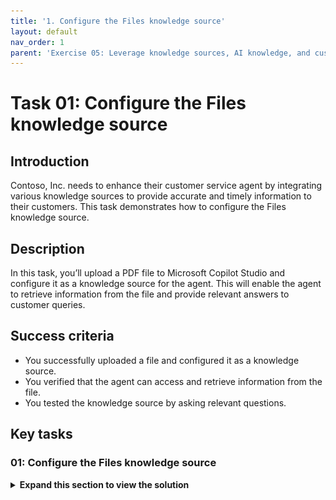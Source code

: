 ```yaml
---
title: '1. Configure the Files knowledge source'
layout: default
nav_order: 1
parent: 'Exercise 05: Leverage knowledge sources, AI knowledge, and custom instructions'
---
```


# Task 01: Configure the Files knowledge source

## Introduction

Contoso, Inc. needs to enhance their customer service agent by integrating various knowledge sources to provide accurate and timely information to their customers. This task demonstrates how to configure the Files knowledge source.

## Description

In this task, you’ll upload a PDF file to Microsoft Copilot Studio and configure it as a knowledge source for the agent. This will enable the agent to retrieve information from the file and provide relevant answers to customer queries.

## Success criteria

-   You successfully uploaded a file and configured it as a knowledge source.
-   You verified that the agent can access and retrieve information from the file.
-   You tested the knowledge source by asking relevant questions.

## Key tasks

### 01: Configure the Files knowledge source

<details markdown="block"> 
  <summary><strong>Expand this section to view the solution</strong></summary> 

{: .warning }
> If you imported the pre-built Copilot solution using the .zip file at the start of the lab, you'll need to start following along with the steps from here.

1. Select **Knowledge** on the top bar.

	![dkdkw3gr.jpg](../../media/dkdkw3gr.jpg)

	{: .note } 
	> You'll see the websites added as knowledge sources during creation.
	>
	> - **[https://learn.microsoft.com/en-us/microsoft-copilot-studio/](https://learn.microsoft.com/en-us/microsoft-copilot-studio/)**
	> - **[https://www.microsoft.com/en-us/microsoft-copilot/](https://www.microsoft.com/en-us/microsoft-copilot/)**

1. Open a new tab, then go to `https://servicetrust.microsoft.com/DocumentPage/7adf2d9e-d7b5-4e71-bad8-713e6a183cf3`.

1. Select **Download**.

	![ugs3c1wg.jpg](../../media/ugs3c1wg.jpg)

1. Return to your Copilot Studio tab.

1. Select **Add knowledge** in the upper-left part of the window.

	![zh42u2vw.jpg](../../media/zh42u2vw.jpg)

1. Under **Upload files**, select **click to browse**.

	![kqb8lgmt.jpg](../../media/kqb8lgmt.jpg)

1. Go to your **Downloads** folder, select the **Azure - Compliance Offerings** PDF, then select **Open**.

	![ho28vweg.jpg](../../media/ho28vweg.jpg)

1. Select **Add to agent** in the lower-right part of the pane.

	![v9yzr435.jpg](../../media/v9yzr435.jpg)

</details>